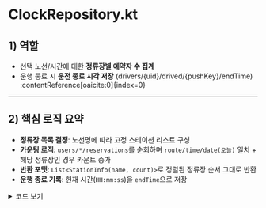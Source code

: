 # ClockRepository.kt

## 1) 역할
- 선택 노선/시간에 대한 **정류장별 예약자 수 집계**
- 운행 종료 시 **운전 종료 시각 저장** (drivers/{uid}/drived/{pushKey}/endTime)  :contentReference[oaicite:0]{index=0}

---

## 2) 핵심 로직 요약
- **정류장 목록 결정**: 노선명에 따라 고정 스테이션 리스트 구성  
- **카운팅 로직**: `users/*/reservations`를 순회하며 `route/time/date(오늘)` 일치 + 해당 정류장인 경우 카운트 증가  
- **반환 포맷**: `List<StationInfo(name, count)>`로 정렬된 정류장 순서 그대로 반환  
- **운행 종료 기록**: 현재 시간(`HH:mm:ss`)을 `endTime`으로 저장

<details>
<summary> 코드 보기 </summary>

```kotlin
class ClockRepository {
    private val db = FirebaseDatabase.getInstance()
    private val auth = FirebaseAuth.getInstance()

    // 정류장 목록 결정
    suspend fun fetchReservationCounts(route: String, time: String): List<StationInfo> {
        val stationNames = when (route) {
            "교내순환" -> listOf("정문", "B1", "C7", "C13", "D6", "A2(건너편)")
            "하양역->교내순환" -> listOf("하양역", "정문", "B1", "C7", "C13", "D6", "A2(건너편)")
            "안심역->교내순환" -> listOf("안심역(3번출구)", "정문", "B1", "C7", "C13", "D6", "A2(건너편)")
            "사월역->교내순환" -> listOf("사월역(3번출구)", "정문", "B1", "C7", "C13", "D6", "A2(건너편)")
            "A2->안심역->사월역" -> listOf("A2(건너편)", "안심역", "사월역")
            else -> emptyList()
        }

        val resultMap = stationNames.associateWith { 0 }.toMutableMap()
        val today = SimpleDateFormat("yy-MM-dd", Locale.getDefault()).format(Date())
        val snapshot = db.getReference("users").get().await()

        // 카운팅 로직
        for (user in snapshot.children) {
            val reservations = user.child("reservations").children
            for (reservation in reservations) {
                val resRoute = reservation.child("route").getValue(String::class.java)
                val resTime = reservation.child("time").getValue(String::class.java)
                val resDate = reservation.child("date").getValue(String::class.java)
                val station = reservation.child("station").getValue(String::class.java) ?: continue

                if (resRoute == route && resTime == time && resDate == today && station in resultMap) {
                    resultMap[station] = resultMap[station]!! + 1
                }
            }
        }
        // 반환 포맷
        return stationNames.map { StationInfo(it, resultMap[it] ?: 0) }
    }

    // 운행 종료 기록
    suspend fun saveEndTime(pushKey: String) {
        val uid = auth.currentUser?.uid ?: return
        val endTime = SimpleDateFormat("HH:mm:ss", Locale.getDefault()).format(Date())
        db.getReference("drivers").child(uid).child("drived").child(pushKey).child("endTime")
            .setValue(endTime).await()
    }
}

```
</details>
